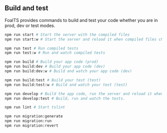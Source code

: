## Build and test

FoalTS provides commands to build and test your code whether you are in prod, dev or test modes.

```sh
npm run start # Start the server with the compiled files
npm run start:w # Start the server and reload it when compiled files change

npm run test # Run compiled tests
npm run test:w # Run and watch compiled tests

npm run build # Build your app code (prod)
npm run build:dev # Build your app code (dev)
npm run build:dev:w # Build and watch your app code (dev)

npm run build:test # Build your test (test)
npm run build:test:w # Build and watch your test (test)

npm run develop # Build the app code, run the server and reload it when files change
npm run develop:test # Build, run and watch the tests.

npm run lint # Start tslint

npm run migration:generate
npm run migration:run
npm run migration:revert
```